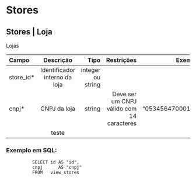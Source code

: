# Stores

## Stores \| Loja

Lojas

| Campo | Descrição | Tipo | Restrições | Exemplo |
| :--- | :---: | ---: | ---: | ---: |
| store\_id\* | Identificador interno da loja | integer ou string |  | 1 |
| cnpj\* | CNPJ da loja | string | Deve ser um CNPJ válido com 14 caracteres | “05345647000122” |
|  | teste |  |  |  |

### Exemplo em SQL:

```text
          SELECT id AS "id", 
          cnpj      AS "cnpj" 
          FROM   view_stores
```

